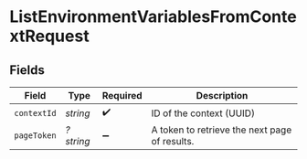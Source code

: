 # ListEnvironmentVariablesFromContextRequest


## Fields

| Field                                         | Type                                          | Required                                      | Description                                   |
| --------------------------------------------- | --------------------------------------------- | --------------------------------------------- | --------------------------------------------- |
| `contextId`                                   | *string*                                      | :heavy_check_mark:                            | ID of the context (UUID)                      |
| `pageToken`                                   | *?string*                                     | :heavy_minus_sign:                            | A token to retrieve the next page of results. |